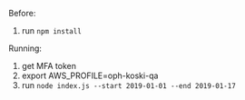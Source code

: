 
Before:
1. run `npm install`

Running:
1. get MFA token
1. export AWS_PROFILE=oph-koski-qa
1. run `node index.js --start 2019-01-01 --end 2019-01-17`
